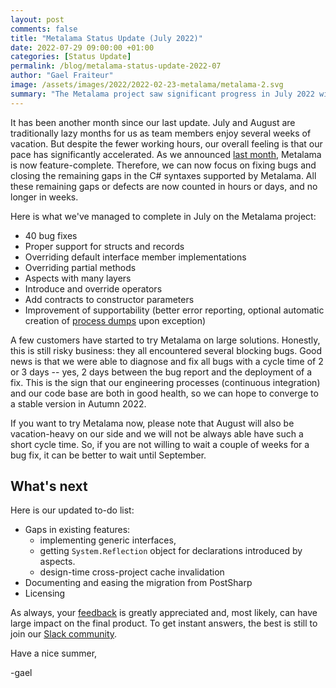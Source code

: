 ```yaml
---
layout: post 
comments: false
title: "Metalama Status Update (July 2022)"
date: 2022-07-29 09:00:00 +01:00
categories: [Status Update]
permalink: /blog/metalama-status-update-2022-07
author: "Gael Fraiteur"
image: /assets/images/2022/2022-02-23-metalama/metalama-2.svg
summary: "The Metalama project saw significant progress in July 2022 with 40 bug fixes and various features added despite vacation time. However, customers trying the solution encountered bugs, which were fixed within 2-3 days."
---
```


It has been another month since our last update. July and August are traditionally lazy months for us as team members enjoy several weeks of vacation. But despite the fewer working hours, our overall feeling is that our pace has significantly accelerated. As we announced [last month](/post/metalama-status-update-2022-06), Metalama is now feature-complete. Therefore, we can now focus on fixing bugs and closing the remaining gaps in the C# syntaxes supported by Metalama. All these remaining gaps or defects are now counted in hours or days, and no longer in weeks.

Here is what we've managed to complete in July on the Metalama project:

- 40 bug fixes
- Proper support for structs and records
- Overriding default interface member implementations
- Overriding partial methods
- Aspects with many layers
- Introduce and override operators
- Add contracts to constructor parameters
- Improvement of supportability (better error reporting, optional automatic creation of [process dumps](https://doc.metalama.net/troubleshooting/process-dump) upon exception)
  
A few customers have started to try Metalama on large solutions. Honestly, this is still risky business: they all encountered several blocking bugs. Good news is that we were able to diagnose and fix all bugs with a cycle time of 2 or 3 days -- yes, 2 days between the bug report and the deployment of a fix. This is the sign that our engineering processes (continuous integration) and our code base are both in good health, so we can hope to converge to a stable version in Autumn 2022.

If you want to try Metalama now, please note that August will also be vacation-heavy on our side and we will not be always able have such a short cycle time. So, if you are not willing to wait a couple of weeks for a bug fix, it can be better to wait until September.


## What's next

Here is our updated to-do list:

* Gaps in existing features:
  * implementing generic interfaces,
  * getting `System.Reflection` object for declarations introduced by aspects.
  * design-time cross-project cache invalidation
* Documenting and easing the migration from PostSharp
* Licensing

As always, your [feedback](https://www.postsharp.net/metalama/support) is greatly appreciated and, most likely, can have large impact on the final product. To get instant answers, the best is still to join our [Slack community](https://www.postsharp.net/slack).

Have a nice summer,

-gael

